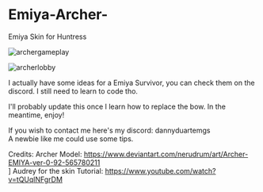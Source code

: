 # Emiya-Archer-
Emiya Skin for Huntress

![archergameplay](https://github.com/dannyduartemgs/Emiya-Archer-/assets/165226477/a81ad328-1585-4bae-9a4c-4bf329d99af7)

![archerlobby](https://github.com/dannyduartemgs/Emiya-Archer-/assets/165226477/74b33254-d7ae-4c0d-af09-af204823aad7)

I actually have some ideas for a Emiya Survivor, you can check them on the discord. I still need to learn to code tho. 

I'll probably update this once I learn how to replace the bow. In the meantime, enjoy!

If you wish to contact me here's my discord: dannyduartemgs <br />
A newbie like me could use some tips. 

Credits:
Archer Model: https://www.deviantart.com/nerudrum/art/Archer-EMIYA-ver-0-92-565780211 <br />]
Audrey for the skin Tutorial: https://www.youtube.com/watch?v=tQUqlNFgrDM <br />
